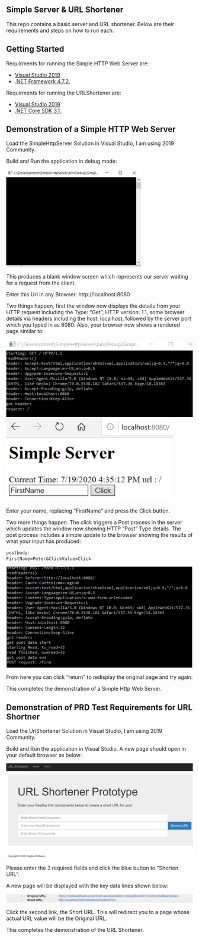 ## Simple Server & URL Shortener

This repo contains a basic server and URL shortener. Below are their requirements and steps on how to run each.

## Getting Started	

Requirments for running the Simple HTTP Web Server are:
- [Visual Studio 2019](https://visualstudio.microsoft.com/downloads/)
- [.NET Framework 4.7.2.](https://dotnet.microsoft.com/download/dotnet-framework/net472)

Requirments for running the URLShortener are:
- [Visual Studio 2019](https://visualstudio.microsoft.com/downloads/)
- [.NET Core SDK 3.1.](https://dotnet.microsoft.com/download/dotnet-core/thank-you/sdk-3.1.302-windows-x64-installer)

## Demonstration of a Simple HTTP Web Server

Load the SimpleHttpServer Solution in Visual Studio, I am using 2019 Community.

Build and Run the application in debug mode:

![](Images/Picture1.png)

This produces a blank window screen which represents our server waiting for a request from the client.

Enter this Url in any Browser:     http://localhost:8080

Two things happen, first the window now displays the details from your HTTP request including the Type: “Get”, HTTP version: 1.1, some browser details via headers including the host: localhost, followed by the server port which you typed in as 8080.  Also, your browser now shows a rendered page similar to:

![](Images/Picture2.png)
![](Images/Picture3.png)

Enter your name, replacing “FirstName” and press the Click button.

Two more things happen. The click triggers a Post process in the server which updates the window now showing HTTP “Post” Type details. 
The post process includes a simple update to the browser showing the results of what your input has produced:
```
postbody: 
FirstName=Peter&ClickValue=Click
```

![](Images/Picture4.png)

From here you can click “return” to redisplay the original page and try again.

This completes the demonstration of a Simple Http Web Server. 

## Demonstration of PRD Test Requirements for URL Shortner 

Load the UrlShortener Solution in Visual Studio, I am using 2019 Community.

Build and Run the application in Visual Studio. A new page should open in your default browser as below:

![](Images/Picture5.png)

Please enter the 3 required fields and click the blue button to “Shorten URL”.

A new page will be displayed with the key data lines shown below:

![](Images/Picture6.png)

Click the second link, the Short URL. This will redirect you to a page whose actual URL value will be the Original URL. 

This completes the demonstration of the URL Shortener. 

